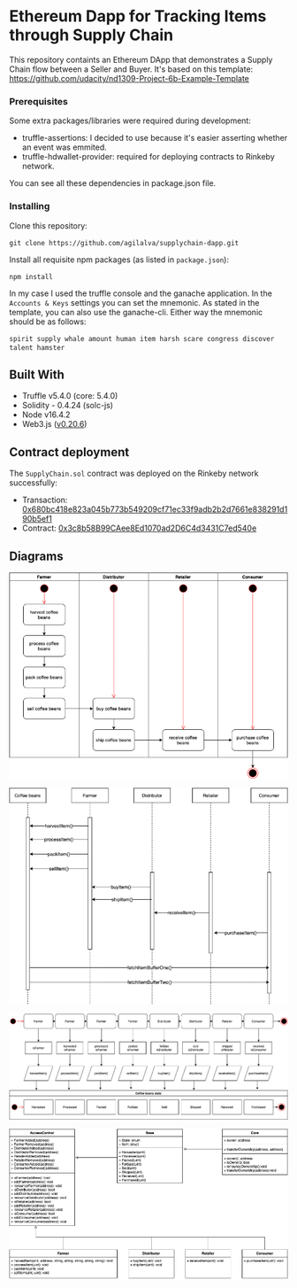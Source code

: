 # Ethereum Dapp for Tracking Items through Supply Chain

This repository containts an Ethereum DApp that demonstrates a Supply Chain flow between a Seller and Buyer. It's based on this template: https://github.com/udacity/nd1309-Project-6b-Example-Template

### Prerequisites

Some extra packages/libraries were required during development:

-   truffle-assertions: I decided to use because it's easier asserting whether an event was emmited.
-   truffle-hdwallet-provider: required for deploying contracts to Rinkeby network.

You can see all these dependencies in package.json file.

### Installing

Clone this repository:

```
git clone https://github.com/agilalva/supplychain-dapp.git
```

Install all requisite npm packages (as listed in `package.json`):

```
npm install
```

In my case I used the truffle console and the ganache application. In the `Accounts & Keys` settings you can set the mnemonic. As stated in the template, you can also use the ganache-cli. Either way the mnemonic should be as follows:

```
spirit supply whale amount human item harsh scare congress discover talent hamster
```

## Built With

-   Truffle v5.4.0 (core: 5.4.0)
-   Solidity - 0.4.24 (solc-js)
-   Node v16.4.2
-   Web3.js ([v0.20.6](https://github.com/ChainSafe/web3.js/blob/v0.20.6/dist/web3.min.js))

## Contract deployment

The `SupplyChain.sol` contract was deployed on the Rinkeby network successfully:

-   Transaction: [0x680bc418e823a045b773b549209cf71ec33f9adb2b2d7661e838291d190b5ef1](https://rinkeby.etherscan.io/tx/0x680bc418e823a045b773b549209cf71ec33f9adb2b2d7661e838291d190b5ef1)
-   Contract: [0x3c8b58B99CAee8Ed1070ad2D6C4d3431C7ed540e](https://rinkeby.etherscan.io/address/0x3c8b58B99CAee8Ed1070ad2D6C4d3431C7ed540e)

## Diagrams

![Activity](images/activity.png)

![Sequence](images/sequence.png)

![State](images/state.png)

![Class](images/data.png)
